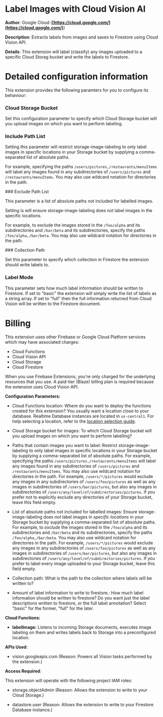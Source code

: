 # Label Images with Cloud Vision AI

**Author**: Google Cloud (**[https://cloud.google.com/](https://cloud.google.com/)**)

**Description**: Extracts labels from images and saves to Firestore using Cloud Vision API.



**Details**: This extension will label (classify) any images uploaded to a specific Cloud Storag bucket and write the labels to Firestore.

# Detailed configuration information

This extension provides the following paramters for you to configure its behaviour:

### Cloud Storage Bucket
Set this configuration parameter to specify which Cloud Storage bucket will you upload images on which you want to perform labeling.
### Include Path List

Setting this parameter will restrict storage-image-labeling to only label images in specific locations in your Storage bucket by supplying a comma-separated list of absolute paths.

For example, specifying the paths `/users/pictures,/restaurants/menuItems` will label any images found in any subdirectories of `/users/pictures` and `/restaurants/menuItems`. You may also use wildcard notation for directories in the path.

### Exclude Path List

This parameter is a list of absolute paths not included for labelled images.

Setting is will ensure storage-image-labeling does not label images in the specific locations.

For example, to exclude the images stored in the `/foo/alpha` and its subdirectories and `/bar/beta` and its subdirectories, specify the paths `/foo/alpha,/bar/beta`. You may also use wildcard notation for directories in the path.

### Collection Path

Set this parameter to specify which collection in Firestore the extension should write labels to.

### Label Mode

This parameter sets how much label information should be written to Firestore. If set to "basic" the extension will simply write the list of labels as a string array. If set to "full" then the full information returned from Cloud Vision will be written to the Firestore document.

# Billing

This extension uses other Firebase or Google Cloud Platform services which may have associated charges:

<!-- List all products the extension interacts with -->

- Cloud Functions
- Cloud Vision API
- Cloud Storage
- Cloud Firestore

When you use Firebase Extensions, you're only charged for the underlying resources that you use. A paid-tier (Blaze) billing plan is required because the extension uses Cloud Vision API.




**Configuration Parameters:**

* Cloud Functions location: Where do you want to deploy the functions created for this extension? You usually want a location close to your database. Realtime Database instances are located in `us-central1`. For help selecting a location, refer to the [location selection guide](https://firebase.google.com/docs/functions/locations).

* Cloud Storage bucket for images: To which Cloud Storage bucket will you upload images on which you want to perform labelling?


* Paths that contain images you want to label: Restrict storage-image-labeling to only label images in specific locations in your Storage bucket by  supplying a comma-separated list of absolute paths. For example, specifying the paths `/users/pictures,/restaurants/menuItems` will label any images found in any subdirectories of `/users/pictures` and `/restaurants/menuItems`.
You may also use wildcard notation for directories in the path. For example, `/users/*/pictures` would exclude any images in any subdirectories of `/users/foo/pictures` as well as any images in subdirectories of `/users/bar/pictures`, but also any images in subdirectories of `/users/any/level/of/subdirectories/pictures`. 
If you prefer not to explicitly exclude any directories of your Storage bucket, leave this field empty.


* List of absolute paths not included for labelled images: Ensure storage-image-labeling does *not* label images in _specific locations_ in your Storage bucket by  supplying a comma-separated list of absolute paths. For example, to *exclude* the images  stored in the `/foo/alpha` and its subdirectories and `/bar/beta` and its subdirectories, specify the paths `/foo/alpha,/bar/beta`.
You may also use wildcard notation for directories in the path. For example, `/users/*/pictures` would exclude any images in any subdirectories of `/users/foo/pictures` as well as any images in subdirectories of `/users/bar/pictures`, but also any images in subdirectories of `/users/any/level/of/subdirectories/pictures`.
If you prefer to label every image uploaded to your Storage bucket,  leave this field empty.


* Collection path: What is the path to the collection where labels will be written to?


* Amount of label information to write to firestore.: How much label information should be written to firestore? Do you want just the label descriptions written to firestore,  or the full label annotation? Select \"basic\" for the former, \"full\" for the later.




**Cloud Functions:**

* **labelImage:** Listens to incoming Storage documents, executes image labeling on them and writes labels back to Storage into a preconfigured location.



**APIs Used**:

* vision.googleapis.com (Reason: Powers all Vision tasks performed by the extension.)



**Access Required**:



This extension will operate with the following project IAM roles:

* storage.objectAdmin (Reason: Allows the extension to write to your Cloud Storage.)

* datastore.user (Reason: Allows the extension to write to your Firestore Database instance.)
